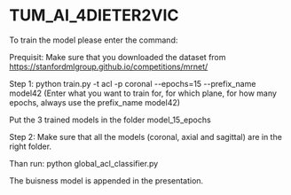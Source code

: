 # TUM_AI_4DIETER2VIC

To train the model please enter the command:

Prequisit:
Make sure that you downloaded the dataset from https://stanfordmlgroup.github.io/competitions/mrnet/

Step 1:
python train.py -t acl -p coronal --epochs=15 --prefix_name model42
(Enter what you want to train for, for which plane, for how many epochs, always use the prefix_name model42)

Put the 3 trained models in the folder model_15_epochs

Step 2:
Make sure that all the models (coronal, axial and sagittal) are in the right folder. 

Than run:
python global_acl_classifier.py


The buisness model is appended in the presentation.
